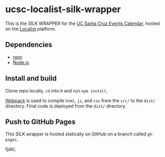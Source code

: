 # ucsc-localist-silk-wrapper

This is the SILK WRAPPER for the [UC Santa Cruz Events Calendar](https://calendar.ucsc.edu/), hosted on the [Localist](https://www.localist.com/) platform.

## Dependencies

- [npm](https://www.npmjs.com/)
- [Node.js](https://nodejs.org/en/)

## Install and build

Clone repo locally, `cd` into it and run `npm install`.

[Webpack](https://webpack.js.org/) is used to compile `html`, `js`, and `css` from the `src/` to the `dist/` directory. Final code is deployed from the `dist/` directory.

## Push to GitHub Pages

This SILK wrapper is hosted statically on GitHub on a branch called `gh-pages`.

fjdkl;
